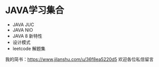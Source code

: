 # JAVA学习集合
- JAVA JUC 
- JAVA NIO 
- JAVA 8 新特性
- 设计模式
- leetcode 解题集

我的简书：https://www.jilanshu.com/u/36f8ea5220d5
欢迎各位私信留言
